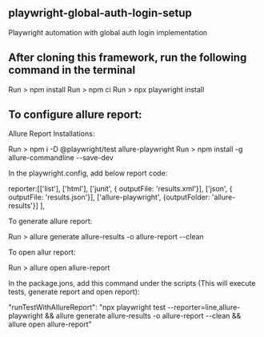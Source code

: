 ## playwright-global-auth-login-setup
Playwright automation with global auth login implementation

## After cloning this framework, run the following command in the terminal
Run > npm install
Run > npm ci
Run > npx playwright install

## To configure allure report:
Allure Report Installations:

Run > npm i -D @playwright/test allure-playwright
Run > npm install -g allure-commandline --save-dev

In the playwright.config, add below report code:

reporter:[['list'],
['html'],
['junit', { outputFile: 'results.xml'}],
['json', { outputFile: 'results.json'}],
['allure-playwright', {outputFolder: 'allure-results'}]
],

To generate allure report:

Run > allure generate allure-results -o allure-report --clean

To open allur report:

Run > allure open allure-report

In the package.jons, add this command under the scripts (This will execute tests, generate report and open report):

"runTestWithAllureReport": "npx playwright test --reporter=line,allure-playwright && allure generate allure-results -o allure-report --clean && allure open allure-report"
